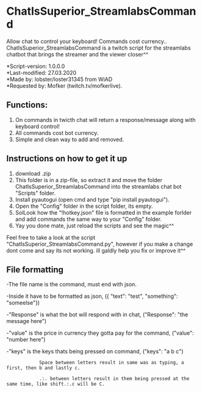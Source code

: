 # ChatIsSuperior_StreamlabsCommand
Allow chat to control your keyboard! Commands cost currency..
ChatIsSuperior_StreamlabsCommand is a twitch script for the streamlabs chatbot that brings the streamer and the viewer closer^^

*Script-version: 1.0.0.0                     
*Last-modified: 27.03.2020                     
*Made by: lobster/loster31345 from WiAD                           
*Requested by: Mofker (twitch.tv/mofkerlive).


## Functions:
1. On commands in twicth chat will return a response/message along with keyboard control!
2. All commands cost bot currency.
3. Simple and clean way to add and removed.

## Instructions on how to get it up
1. download .zip
2. This folder is in a zip-file, so extract it and move the folder ChatIsSuperior_StreamlabsCommand
 into the streamlabs chat bot "Scripts" folder.
3. Install pyautogui (open cmd and type "pip install pyautogui").
4. Open the "Config" folder in the script folder, its empty.
5. SolLook how the "!hotkey.json" file is formatted in the example forlder and add commands the same way to your "Config" folder.
6. Yay you done mate, just reload the scripts and see the magic^^

Feel free to take a look at the script "ChatIsSuperior_StreamlabsCommand.py", however if you make a change dont come and say its not working. ill galdly help you fix or improve it^^


## File formatting
-The file name is the command, must end with json.

-Inside it have to be formatted as json, ({ "text": "test", "something": "someelse"})

-"Response" is what the bot will respond with in chat, ("Response": "the message here")

-"value" is the price in currency they gotta pay for the command, ("value": "number here")

-"keys" is the keys thats being pressed on command, ("keys": "a b c") 

                Space between letters result in same was as typing, a first, then b and lastly c.
                
                .:. between letters result in them being pressed at the same time, like shift.:.c will be C.


